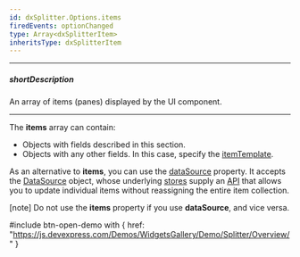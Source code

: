 ```yaml
---
id: dxSplitter.Options.items
firedEvents: optionChanged
type: Array<dxSplitterItem>
inheritsType: dxSplitterItem
---
```

---
##### shortDescription
An array of items (panes) displayed by the UI component.

---
The **items** array can contain:

- Objects with fields described in this section.
- Objects with any other fields. In this case, specify the [itemTemplate](/api-reference/10%20UI%20Components/dxSplitter/1%20Configuration/itemTemplate.md '/Documentation/ApiReference/UI_Components/dxSplitter/Configuration/#itemTemplate').

As an alternative to **items**, you can use the [dataSource](/api-reference/10%20UI%20Components/dxSplitter/1%20Configuration/dataSource.md '{basewidgetpath}/Configuration/#dataSource') property. It accepts the [DataSource](/api-reference/30%20Data%20Layer/DataSource '/Documentation/ApiReference/Data_Layer/DataSource/') object, whose underlying [stores](/concepts/70%20Data%20Binding/5%20Data%20Layer/1%20Creating%20DataSource/3%20What%20Are%20Stores.md '/Documentation/Guide/Data_Binding/Data_Layer/#Creating_DataSource/What_Are_Stores') supply an [API](/concepts/70%20Data%20Binding/5%20Data%20Layer/3%20Data%20Modification/0%20Data%20Modification.md '//Documentation/Guide/Data_Binding/Data_Layer/#Data_Modification') that allows you to update individual items without reassigning the entire item collection.

[note] Do not use the **items** property if you use **dataSource**, and vice versa.

#include btn-open-demo with {
    href: "https://js.devexpress.com/Demos/WidgetsGallery/Demo/Splitter/Overview/"
}